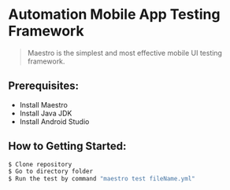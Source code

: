 # Automation Mobile App Testing Framework

> Maestro is the simplest and most effective mobile UI testing framework.

## Prerequisites:

-   Install Maestro
-   Install Java JDK
-   Install Android Studio

  ## How to Getting Started:

```sh
$ Clone repository
$ Go to directory folder
$ Run the test by command "maestro test fileName.yml"
```
